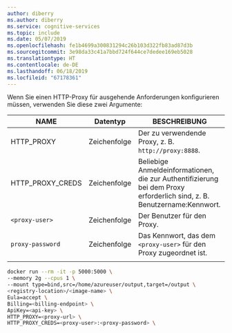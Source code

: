 ```yaml
---
author: diberry
ms.author: diberry
ms.service: cognitive-services
ms.topic: include
ms.date: 05/07/2019
ms.openlocfilehash: fe1b4699a300831294c26b103d322fb83ad87d3b
ms.sourcegitcommit: 3e98da33c41a7bbd724f644ce7dedee169eb5028
ms.translationtype: HT
ms.contentlocale: de-DE
ms.lasthandoff: 06/18/2019
ms.locfileid: "67178361"
---
```

Wenn Sie einen HTTP-Proxy für ausgehende Anforderungen konfigurieren müssen, verwenden Sie diese zwei Argumente:

| NAME | Datentyp | BESCHREIBUNG |
|--|--|--|
|HTTP_PROXY|Zeichenfolge|Der zu verwendende Proxy, z. B. `http://proxy:8888`.<br><proxy-url>|
|HTTP_PROXY_CREDS|Zeichenfolge|Beliebige Anmeldeinformationen, die zur Authentifizierung bei dem Proxy erforderlich sind, z. B. Benutzername:Kennwort.|
|`<proxy-user>`|Zeichenfolge|Der Benutzer für den Proxy.|
|`proxy-password`|Zeichenfolge|Das Kennwort, das dem `<proxy-user>` für den Proxy zugeordnet ist.|
||||


```bash
docker run --rm -it -p 5000:5000 \
--memory 2g --cpus 1 \
--mount type=bind,src=/home/azureuser/output,target=/output \
<registry-location>/<image-name> \
Eula=accept \
Billing=<billing-endpoint> \
ApiKey=<api-key> \
HTTP_PROXY=<proxy-url> \
HTTP_PROXY_CREDS=<proxy-user>:<proxy-password> \
```